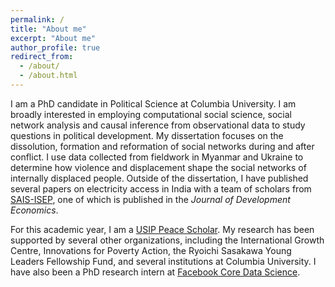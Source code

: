 ```yaml
---
permalink: /
title: "About me"
excerpt: "About me"
author_profile: true
redirect_from: 
  - /about/
  - /about.html
---
```


I am a PhD candidate in Political Science at Columbia University. I am broadly interested in employing computational social science, social network analysis and causal inference from observational data to study questions in political development. My dissertation focuses on the dissolution, formation and reformation of social networks during and after conflict. I use data collected from fieldwork in Myanmar and Ukraine to determine how violence and displacement shape the social networks of internally displaced people. Outside of the dissertation, I have published several papers on electricity access in India with a team of scholars from [SAIS-ISEP](https://sais-isep.org/), one of which is published in the *Journal of Development Economics*.

For this academic year, I am a [USIP Peace Scholar](https://www.usip.org/grants-fellowships/jennings-randolph-peace-scholarship-dissertation-program/current-peace-scholars#Thomas). My research has been supported by several other organizations, including the International Growth Centre, Innovations for Poverty Action, the Ryoichi Sasakawa Young Leaders Fellowship Fund, and several institutions at Columbia University. I have also been a PhD research intern at [Facebook Core Data Science](https://research.fb.com/teams/core-data-science).
